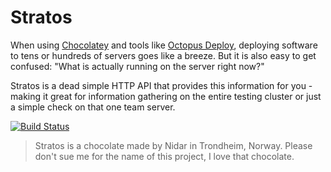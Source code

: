 Stratos
===
When using [Chocolatey](https://chocolatey.org/) and tools like [Octopus Deploy](https://octopus.com/), deploying software to tens or hundreds of servers goes like a breeze. But it is also easy to get confused: "What is actually running on the server right now?"

Stratos is a dead simple HTTP API that provides this information for you - making it great for information gathering on the entire testing cluster or just a simple check on that one team server.


[![Build Status](https://travis-ci.org/andmos/Stratos.svg?branch=master)](https://travis-ci.org/andmos/Stratos)

> Stratos is a chocolate made by Nidar in Trondheim, Norway. Please don't sue me for the name of this project, I love that chocolate.

